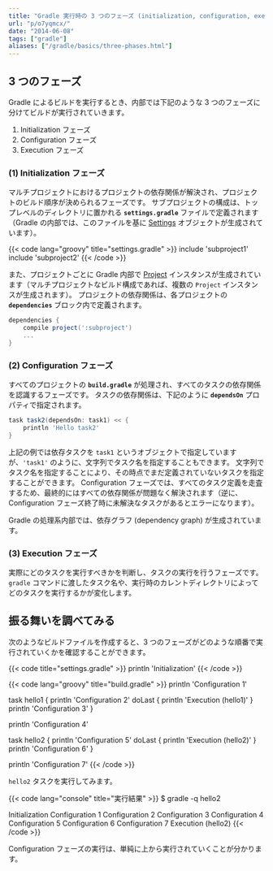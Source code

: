 ```yaml
---
title: "Gradle 実行時の 3 つのフェーズ (initialization, configuration, execution)"
url: "p/o7yqmcx/"
date: "2014-06-08"
tags: ["gradle"]
aliases: ["/gradle/basics/three-phases.html"]
---
```


3 つのフェーズ
----

Gradle によるビルドを実行するとき、内部では下記のような 3 つのフェーズに分けてビルドが実行されていきます。

1. Initialization フェーズ
2. Configuration フェーズ
3. Execution フェーズ

### (1) Initialization フェーズ

マルチプロジェクトにおけるプロジェクトの依存関係が解決され、プロジェクトのビルド順序が決められるフェーズです。
サブプロジェクトの構成は、トップレベルのディレクトリに置かれる **`settings.gradle`** ファイルで定義されます（Gradle の内部では、このファイルを基に [Settings](https://docs.gradle.org/current/dsl/org.gradle.api.initialization.Settings.html) オブジェクトが生成されています）。

{{< code lang="groovy" title="settings.gradle" >}}
include 'subproject1'
include 'subproject2'
{{< /code >}}

また、プロジェクトごとに Gradle 内部で [Project](https://docs.gradle.org/current/dsl/org.gradle.api.Project.html) インスタンスが生成されています（マルチプロジェクトなビルド構成であれば、複数の `Project` インスタンスが生成されます）。
プロジェクトの依存関係は、各プロジェクトの **`dependencies`** ブロック内で定義されます。

```groovy
dependencies {
    compile project(':subproject')
    ...
}
```

### (2) Configuration フェーズ

すべてのプロジェクトの **`build.gradle`** が処理され、すべてのタスクの依存関係を認識するフェーズです。
タスクの依存関係は、下記のように **`dependsOn`** プロパティで指定されます。

```groovy
task task2(dependsOn: task1) << {
    println 'Hello task2'
}
```

上記の例では依存タスクを `task1` というオブジェクトで指定していますが、`'task1'` のように、文字列でタスク名を指定することもできます。
文字列でタスク名を指定することにより、その時点でまだ定義されていないタスクを指定することができます。
Configuration フェーズでは、すべてのタスク定義を走査するため、最終的にはすべての依存関係が問題なく解決されます（逆に、Configuration フェーズ終了時に未解決なタスクがあるとエラーになります）。

Gradle の処理系内部では、依存グラフ (dependency graph) が生成されています。

### (3) Execution フェーズ

実際にどのタスクを実行すべきかを判断し、タスクの実行を行うフェーズです。
`gradle` コマンドに渡したタスク名や、実行時のカレントディレクトリによってどのタスクを実行するかが変化します。


振る舞いを調べてみる
----

次のようなビルドファイルを作成すると、3 つのフェーズがどのような順番で実行されていくかを確認することができます。

{{< code title="settings.gradle" >}}
println 'Initialization'
{{< /code >}}

{{< code lang="groovy" title="build.gradle" >}}
println 'Configuration 1'

task hello1 {
    println 'Configuration 2'
    doLast {
        println 'Execution (hello1)'
    }
    println 'Configuration 3'
}

println 'Configuration 4'

task hello2 {
    println 'Configuration 5'
    doLast {
        println 'Execution (hello2)'
    }
    println 'Configuration 6'
}

println 'Configuration 7'
{{< /code >}}

`hello2` タスクを実行してみます。

{{< code lang="console" title="実行結果" >}}
$ gradle -q hello2

Initialization
Configuration 1
Configuration 2
Configuration 3
Configuration 4
Configuration 5
Configuration 6
Configuration 7
Execution (hello2)
{{< /code >}}

Configuration フェーズの実行は、単純に上から実行されていくことが分かります。

